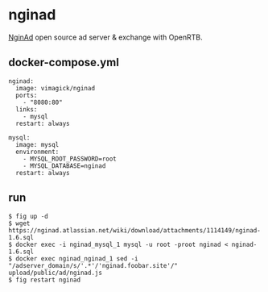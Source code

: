 nginad
======

[NginAd][1] open source ad server & exchange with OpenRTB.

## docker-compose.yml

```
nginad:
  image: vimagick/nginad
  ports:
    - "8080:80"
  links:
    - mysql
  restart: always

mysql:
  image: mysql
  environment:
    - MYSQL_ROOT_PASSWORD=root
    - MYSQL_DATABASE=nginad
  restart: always
```

## run

```
$ fig up -d
$ wget https://nginad.atlassian.net/wiki/download/attachments/1114149/nginad-1.6.sql
$ docker exec -i nginad_mysql_1 mysql -u root -proot nginad < nginad-1.6.sql
$ docker exec nginad_nginad_1 sed -i "/adserver_domain/s/'.*'/'nginad.foobar.site'/" upload/public/ad/nginad.js
$ fig restart nginad
```

[1]: https://nginad.atlassian.net/wiki/display/NGIN/nginad+Home
